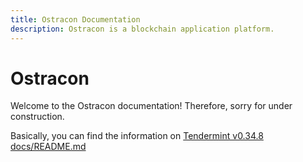 ```yaml
---
title: Ostracon Documentation
description: Ostracon is a blockchain application platform.
---
```


# Ostracon

Welcome to the Ostracon documentation!
Therefore, sorry for under construction.

Basically, you can find the information on [Tendermint v0.34.8 docs/README.md](https://github.com/tendermint/tendermint/blob/v0.34.8/docs/README.md)
